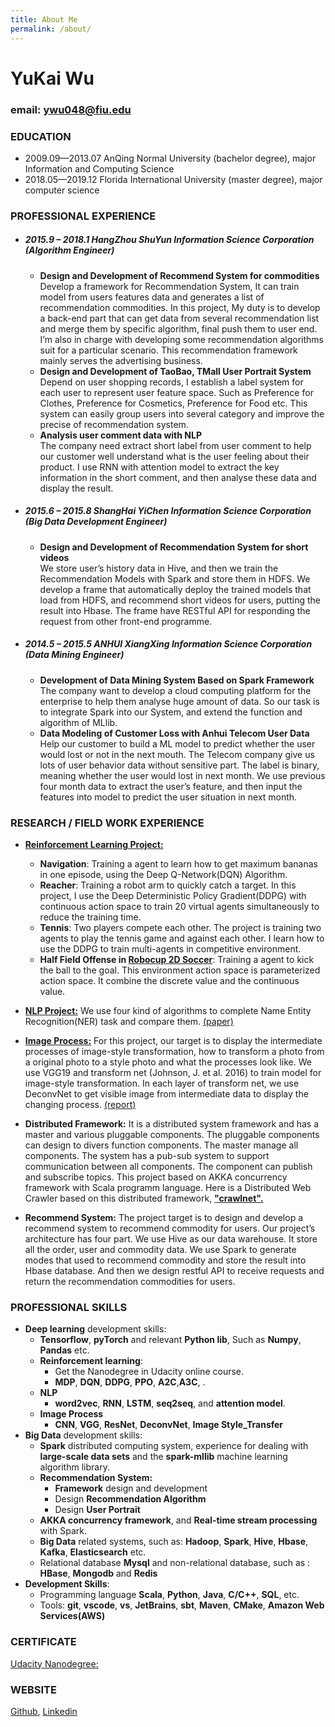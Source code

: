 ```yaml
---
title: About Me
permalink: /about/
---
```


# YuKai Wu 
### email: ywu048@fiu.edu 
### EDUCATION
- 2009.09—2013.07 AnQing Normal University (bachelor degree), major Information and Computing Science 
- 2018.05—2019.12 Florida International University (master degree), major computer science 

### PROFESSIONAL EXPERIENCE
- ##### 2015.9 – 2018.1   HangZhou ShuYun Information Science Corporation (Algorithm Engineer)
  - **Design and Development of Recommend System for commodities**  
    Develop a framework for Recommendation System, It can train model from users features data and generates a list of recommendation commodities. In this project, My duty is to develop a back-end part that can get data from several recommendation list and merge them by specific algorithm, final push them to user end. I’m also in charge with developing some recommendation algorithms suit for a particular scenario.  This recommendation framework mainly serves the advertising business.
  - **Design and Development of TaoBao, TMall User Portrait System**  
    Depend on user shopping records, I establish a label system for each user to represent user feature space. Such as Preference for Clothes, Preference for Cosmetics, Preference for Food  etc. This system can easily group users into several category and improve the precise of recommendation system.  
  - **Analysis user comment data with NLP**  
    The company need extract short label from user comment to help our customer well understand what is the user feeling about their product. I use RNN with attention model to extract the key information in the short comment, and then analyse these data and display the result. 

- ##### 2015.6 – 2015.8	   ShangHai YiChen Information Science Corporation (Big Data Development Engineer)
  -  **Design and Development of Recommendation System for short videos**  
   We store user’s history data in Hive, and then we train the Recommendation Models with Spark and store them in HDFS. We develop a frame that automatically deploy the trained models that load from HDFS, and recommend short videos for users, putting the result into Hbase. The frame have RESTful API for responding the request from other front-end programme.     

- ##### 2014.5 – 2015.5	    ANHUI XiangXing Information Science Corporation (Data Mining Engineer)
  - **Development of Data Mining System Based on Spark Framework**  
  The company want to develop a cloud computing platform for the enterprise to help them analyse huge amount of data. So our task is to integrate Spark into our System, and extend the function and algorithm of MLlib. 
  - **Data Modeling of Customer Loss with Anhui Telecom User Data**  
  Help our customer to build a ML model to predict whether the user would lost or not in the next mouth.  The Telecom company give us lots of user  behavior data without sensitive part.  The label is binary, meaning whether the user would lost in next month.  We use previous four month data to extract the user’s feature, and then input the features into model to predict the user situation in next month.
 
### RESEARCH / FIELD WORK EXPERIENCE
- [**Reinforcement Learning Project:**](https://github.com/wyk2796/reinforcement_learning)
  - **Navigation**: Training a agent to learn how to get maximum bananas in one episode,  using the Deep Q-Network(DQN) Algorithm. 
  - **Reacher**: Training a robot arm to quickly catch a target.  In this project, I use the Deep Deterministic Policy Gradient(DDPG) with continuous action space to train 20 virtual agents simultaneously to reduce the training time.  
  - **Tennis**: Two players compete each other. The project is training two agents to play the tennis game and against each other. I learn how to use the DDPG to train multi-agents in competitive environment.
  - **Half Field Offense in [Robocup 2D Soccer](https://github.com/LARG/HFO)**: Training a agent to kick the ball to the goal. This environment action space is parameterized action space. It combine the discrete value and the continuous value. 

- [**NLP Project:**](https://github.com/wyk2796/NLP_learning)
We use four kind of algorithms to complete Name Entity Recognition(NER) task and compare them. [(paper)](https://github.com/wyk2796/NLP_learning/blob/master/doc/ner.pdf)

- [**Image Process:**](https://github.com/wyk2796/image_processes_style_transform)
For this project, our target is to display the intermediate processes of image-style transformation, how to transform a photo from a original photo to a style photo and what the processes look like. We use VGG19 and transform net (Johnson, J. et al. 2016) to train model for image-style transformation. In each layer of transform net, we use DeconvNet to get visible image from intermediate data to display the changing process. [(report)](https://github.com/wyk2796/image_processes_style_transform/blob/master/The%20visualization%20of%20Deep%20Neural%20Network.pdf)

- **Distributed Framework:**
It is a distributed system framework and has a master and various pluggable components. The pluggable components can design to divers function components. The master manage all components. The system has a pub-sub system to support communication between all components. The component can publish and subscribe topics. This project based on AKKA concurrency framework with Scala programm language. Here is a Distributed Web Crawler based on this distributed framework,  **["crawlnet".](https://github.com/wyk2796/crawlnet)**

- **Recommend System:**
The project target is to design and develop a recommend system to recommend commodity for users.  Our project’s architecture has four part. We use Hive as our data warehouse. It store all the order, user and commodity data. We use Spark to generate modes that used to recommend commodity and store the result into Hbase database. And then we design restful API to receive requests and return the recommendation commodities for users.   

### PROFESSIONAL SKILLS
- **Deep learning** development skills:
  - **Tensorflow**, **pyTorch** and relevant **Python lib**, Such as **Numpy**, **Pandas** etc.
  - **Reinforcement learning**: 
    - Get the Nanodegree in Udacity online course. 
    - **MDP**, **DQN**, **DDPG**, **PPO**, **A2C**,**A3C**, . 
  - **NLP**
    - **word2vec**, **RNN**, **LSTM**, **seq2seq**, and **attention model**.
  - **Image Process**
    - **CNN**, **VGG**, **ResNet**, **DeconvNet**, **Image Style_Transfer**
- **Big Data** development skills:
  - **Spark** distributed computing system, experience for dealing with **large-scale data sets** and the **spark-mllib** machine learning algorithm library.
  - **Recommendation System:**
    - **Framework** design and development
    - Design **Recommendation Algorithm**
    - Design **User Portrait**  
  - **AKKA concurrency framework**, and **Real-time stream processing** with Spark.  
  - **Big Data** related systems, such as: **Hadoop**, **Spark**, **Hive**, **Hbase**, **Kafka**, **Elasticsearch** etc.
  - Relational database **Mysql** and non-relational database, such as : **HBase**, **Mongodb** and **Redis**
- **Development Skills**:
  - Programming language **Scala**, **Python**, **Java**, **C/C++**, **SQL**, etc.
  - Tools: **git**, **vscode**, **vs**, **JetBrains**, **sbt**, **Maven**, **CMake**,   **Amazon Web Services(AWS)** 

### CERTIFICATE
[Udacity Nanodegree:](https://confirm.udacity.com/3QPL96K)

### WEBSITE
[Github](https://github.com/wyk2796), [Linkedin](https://www.linkedin.com/in/yukai-wu-b50ba7b8)
